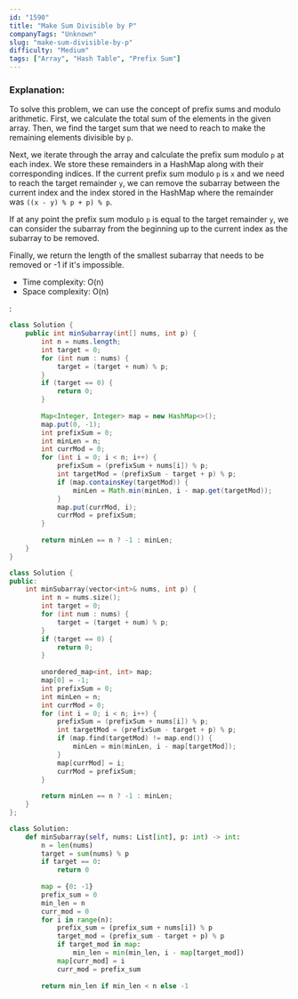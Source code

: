 ```yaml
---
id: "1590"
title: "Make Sum Divisible by P"
companyTags: "Unknown"
slug: "make-sum-divisible-by-p"
difficulty: "Medium"
tags: ["Array", "Hash Table", "Prefix Sum"]
---
```


### Explanation:

To solve this problem, we can use the concept of prefix sums and modulo arithmetic. First, we calculate the total sum of the elements in the given array. Then, we find the target sum that we need to reach to make the remaining elements divisible by `p`.

Next, we iterate through the array and calculate the prefix sum modulo `p` at each index. We store these remainders in a HashMap along with their corresponding indices. If the current prefix sum modulo `p` is `x` and we need to reach the target remainder `y`, we can remove the subarray between the current index and the index stored in the HashMap where the remainder was `((x - y) % p + p) % p`.

If at any point the prefix sum modulo `p` is equal to the target remainder `y`, we can consider the subarray from the beginning up to the current index as the subarray to be removed.

Finally, we return the length of the smallest subarray that needs to be removed or -1 if it's impossible.

- Time complexity: O(n)
- Space complexity: O(n)

:

```java
class Solution {
    public int minSubarray(int[] nums, int p) {
        int n = nums.length;
        int target = 0;
        for (int num : nums) {
            target = (target + num) % p;
        }
        if (target == 0) {
            return 0;
        }
        
        Map<Integer, Integer> map = new HashMap<>();
        map.put(0, -1);
        int prefixSum = 0;
        int minLen = n;
        int currMod = 0;
        for (int i = 0; i < n; i++) {
            prefixSum = (prefixSum + nums[i]) % p;
            int targetMod = (prefixSum - target + p) % p;
            if (map.containsKey(targetMod)) {
                minLen = Math.min(minLen, i - map.get(targetMod));
            }
            map.put(currMod, i);
            currMod = prefixSum;
        }
        
        return minLen == n ? -1 : minLen;
    }
}
```

```cpp
class Solution {
public:
    int minSubarray(vector<int>& nums, int p) {
        int n = nums.size();
        int target = 0;
        for (int num : nums) {
            target = (target + num) % p;
        }
        if (target == 0) {
            return 0;
        }
        
        unordered_map<int, int> map;
        map[0] = -1;
        int prefixSum = 0;
        int minLen = n;
        int currMod = 0;
        for (int i = 0; i < n; i++) {
            prefixSum = (prefixSum + nums[i]) % p;
            int targetMod = (prefixSum - target + p) % p;
            if (map.find(targetMod) != map.end()) {
                minLen = min(minLen, i - map[targetMod]);
            }
            map[currMod] = i;
            currMod = prefixSum;
        }
        
        return minLen == n ? -1 : minLen;
    }
};
```

```python
class Solution:
    def minSubarray(self, nums: List[int], p: int) -> int:
        n = len(nums)
        target = sum(nums) % p
        if target == 0:
            return 0
        
        map = {0: -1}
        prefix_sum = 0
        min_len = n
        curr_mod = 0
        for i in range(n):
            prefix_sum = (prefix_sum + nums[i]) % p
            target_mod = (prefix_sum - target + p) % p
            if target_mod in map:
                min_len = min(min_len, i - map[target_mod])
            map[curr_mod] = i
            curr_mod = prefix_sum
        
        return min_len if min_len < n else -1
```